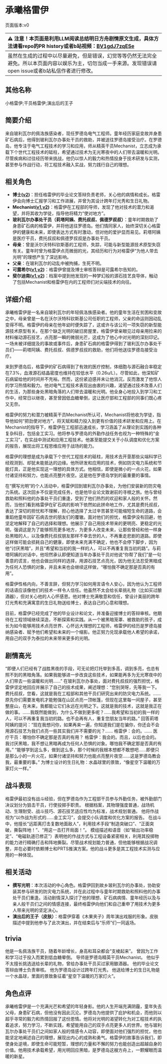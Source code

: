 # 承曦格雷伊
页面版本:v0
 

| :warning: 注意！本页面是利用LLM阅读总结明日方舟剧情原文生成，具体方法请看repo的PR history或者b站视频：[BV1gdJ7zqESe](https://www.bilibili.com/video/BV1gdJ7zqESe/)         |
|:----------------------------|
| 虽然在生成的过程中以尽量避免，但是错误，幻觉等等仍然无法完全避免。所以本页面内容以娱乐为主，切勿当成一手来源。发现错误请open issue或者b站私信作者进行修改。|



## 其他名称
小格雷伊;干员格雷伊;演出后的王子
## 简要介绍
来自玻利瓦尔的佩洛族感染者，现任罗德岛电气工程师。童年经历家庭变故并身患矿石病后，他得到玻利瓦尔办事处干员的救助，并被送往罗德岛接受治疗。在罗德岛，他专注于电气工程技术的学习和应用，师从精英干员Mechanist，立志成为承载下个世代工程技术的砥柱，希望通过技术为无光寒夜中的人们带去温暖和光明。尽管疾病和过往经历带来挑战，他仍以惊人的毅力和热情投身于技术研发与实测，甚至参与作战行动，将工程技术融入实战，努力践行自己的理想。
## 相关角色
-   **博士([v2](../char_v3/extended_char_bo_shi.md))**：担任格雷伊的毕业论文答辩负责老师，关心他的病情和成长。格雷伊会向博士汇报学习和工作进展，并曾为其设计跨年灯光秀和生日礼物。
-   **Mechanist([v1](char_610_acfend.md),[v2](../char_v3/char_610_acfend.md))**：格雷伊在工程部的导师，发现了他对技术的潜力和渴望，并将其收为学徒，指导他将精力“使对地方”。
-   **玻利瓦尔办事处干员（莉塔阿姨、费托叔叔、佩德罗叔叔）**：童年时期救助了身患矿石病的格雷伊，并将他送往罗德岛。他们情同家人，始终深切关心格雷伊的健康和未来，即使表达方式有时激动，但对他的爱护显而易见。莉塔阿姨是医疗干员，费托叔叔和佩德罗叔叔是办事处干员。
-   **母亲**：曾是沃尔沃特科钦斯基的工程师，失踪，可能与新型能源技术原型失窃有关。童年时曾为格雷伊点亮微弱的光，其经历和行为对格雷伊“为他人带去光明”的理想产生了深远影响。
-   **父亲**：在玻利瓦尔的动乱中被拘捕，生死不明。
-   **可露希尔([v1](extended_char_ke_lu_xi_er.md),[v2](../char_v3/extended_char_ke_lu_xi_er.md))**：格雷伊曾提及博士审核答辩是可露希尔告知的。
-   **斐尔迪南([v1](extended_char_fei_er_di_nan.md),[v2](../char_v3/extended_char_fei_er_di_nan.md))**：档案中提到他发现的一种梦幻般的源石技艺良导体，触动了包括Mechanist和格雷伊在内的工程师们对尖端技术的向往。
## 详细介绍
承曦格雷伊是一名来自玻利瓦尔的年轻佩洛族感染者。他的童年生活在贫困和变故之中，母亲曾是一名在沃尔沃特科钦斯基公司任职的工程师，父亲的命运则因动乱变得不明。格雷伊的母亲在他年幼时便失踪了，这或许与该公司一项失窃的新型能源技术原型有关。在那个缺乏光明的破旧房屋里，格雷伊曾亲眼见过母亲用捡来的材料催动源石技艺，点亮那一瞬的微弱光芒，这成为了他心中对光明的深刻印记。一场未被详细提及的事故或事件后，身患矿石病的格雷伊得到了玻利瓦尔办事处干员们——莉塔阿姨、费托叔叔、佩德罗叔叔的救助，他们将他送往罗德岛接受治疗。

来到罗德岛后，格雷伊的矿石病得到了有效的医疗控制，体细胞与源石融合率稳定在7.3%，血液源石结晶密度也维持在较低水平（0.26u/L）。尽管如此，他深知矿石病留给他的时间并不充裕。然而，这份紧迫感并未让他消沉，反而激发了他惊人的学习热情和毅力。他对电气工程技术表现出由衷的兴趣，渴望通过技术改善人们的生活，为那些身处黑暗角落的人们带去温暖和光明。他全身心地投入到学习和工作中，经常日以继夜，甚至曾因低血糖晕倒，这让医疗部和工程部的同事们既心疼又无奈。

格雷伊的努力和潜力被精英干员Mechanist所认可，Mechanist将他收为学徒，指导他如何“把劲使对地方”，将天赋和精力投入到更有价值的技术研发和应用上。在Mechanist的指导下，格雷伊在工程部迅速成长，学习涵盖了从理论到实践的各种复杂科目，包括金工实习。他将参与罗德岛的外勤作战任务也视为一种特殊的“金工实习”，在实战中测试和应用工程技术。他甚至能提交关于小队调度和优化方案的报告，展现出将工程思维应用于战场的能力。

格雷伊的理想是成为承载下个世代工程技术的砥柱，用技术去开垦那些尖端科学已经观测到、却犹未能抵达的边缘。他所研发和应用的技术，例如防灾电力系统和节能灯具，正是他实现这一理想的具体方式。他相信，即使是微小的一点火花，如果付诸坚持和努力，也能点亮整片夜空。这是他在罗德岛学到的最重要的事情。

在“撰写光明”的个人活动中，格雷伊回到玻利瓦尔办事处，为他们安装新的防灾电力系统。这次回乡不仅是完成任务，也是他毕业论文致谢前的寻根之旅。他与曾经救助和照料他的办事处干员们重逢，受到了他们热烈的欢迎和家人般的关怀。然而，当他们看到格雷伊在矿石病的影响下依然如此拼命地工作，尤其是费托叔叔，表达了深切的担忧和不理解，担心他选择了太过辛苦甚至可能缩短生命的道路，会重蹈他童年因矿石病去世的朋友们的覆辙。面对他们的担忧，格雷伊没有回避，他坚定地解释了自己的选择和理想。他展示了自己用技术带来的更明亮、更稳定的光明，强调这是为了能够照亮更多地方，为更多人改变未来，让那些曾经和他一样身处黑暗的人，以及像费托叔叔朋友那样不幸去世的人，不再重走悲剧的道路。即使这样做可能会损耗自己的健康，即使未来充满不确定，他也不会停下脚步，因为他“讨厌黑暗”，并且“希望和当初的我一样的人，可以不再重复我当初的路”。与莉塔阿姨的对话中，他坦然承认即便知道当年办事处干员对他说“你帮了我们”是一句善意的谎言，他也会做出同样的选择，用源石技艺点亮光，因为他无法忍受黑暗成为任何人恐惧的对象，并且未来也会继续这样做，“哪怕我不确定那是否真的有用”。

格雷伊性格内向，不善言辞，但努力学习如何用言语令人安心，因为他认为工程师的话语应该像他们的技术一样令人信任。他虽然不太会给长辈挑礼物（比如买过酿酒器），但对关心他的人心怀感恩。他对博士充满敬意和信任，曾设计美丽的跨年灯光秀和充满寓意的生日礼物送给博士，表达自己的心意和理想。

目前，格雷伊已经完成了他的毕业设计和论文，并准备迎接博士的答辩审核。他期待在工程领域继续深造，不断探索和实践。从一个被黑暗笼罩、被救助的孩子，成长为如今能够用技术点亮世界、心怀远大理想的工程师，格雷伊的经历是罗德岛接纳感染者、赋予他们希望和未来的一个缩影。他正努力兑现承载他人希望的承诺，用自己的双手为泰拉的未来带来更多的光明。
## 剧情高光
“即便人们已经有了战胜黑夜的手段，可无论把灯托举到多高，调到多亮，也总有照不到的黑暗角落。如果我能够进一步改良这些技术，如果能再多为无光寒夜中的人们带去一些温暖和光明......”
在玻利瓦尔办事处，面对费托叔叔的强烈担忧，格雷伊坚定地回应并展示了自己的技术成果，阐述理想：“您别哭呀，先等我一下。费托叔叔，您看，这就是我在工程部和其他干员们研究出来的防灾电力系统。......原先你们需要发电机才能勉强在山区点亮一顶帐篷，但现在这里每一间屋子，甚至整座山，在未来，我都能让它们永远在光明之下。这就是我的技术，这就是我正在做的事。......我既然能做到，为什么不做到更多呢？......我希望和当初的我一样的人，可以不再重复我当初的路。也不会再有人，重复您朋友当年的路。”
回答莉塔阿姨的提问：“现在我想问你，如果再来一遍，你知道我们是在骗你，你还会不会用源石技艺为我们点亮一些其实我们并不需要的光？...... 格雷伊：会的。...... 医疗干员：哪怕你不确定那是否真的有用？ 格雷伊：我会的。而且，以后也会的。我讨厌黑暗，我不想让黑暗再成为任何人恐惧的对象。哪怕我不确定那是否真的有用。”
“能够学到这么多，做到这么多，那个时候的我根本想都不敢想吧......即便只是那么小的一片火花，如果付诸坚持和努力也能点亮整片夜空......这是罗德岛教会我，最重要的事。”
为博士设计的生日礼物：水晶球里的景致，“像星空下温暖的万家灯火一样。”
## 战斗表现
格雷伊最初没有战斗经验，但在罗德岛作为工程部干员参与外勤任务，被外勤部门决议划分为狙击干员，行使投掷手职责。
根据档案，其物理强度普通，战场机动、生理耐受、战斗技巧、源石技艺适应性均为标准，战术规划普通。
他将作战视为“以作战为形式的......金工实习”，会提交小队调度和优化方案的报告。
在战斗中，他擅长“远距离打击复数地面敌人”，利用技术手段“制造突破口”、“正面突破，撕裂阵地！”、“用这一击打开局面！”。
模组描述和语音（如“输出功率稳定”、“电磁轨道已修正”）表明他的作战方式与工程设备紧密相关，利用其投掷物的能力进行精确打击和阵地撕裂。尽管战术规划能力普通，但他能够根据战况调整，并在必要时依赖博士和PRTS推演方案。他的战斗更多是其工程技术实测与应用的一种体现。
## 相关活动
-   **撰写光明**：本次活动的中心角色。格雷伊回到故乡玻利瓦尔的办事处，协助安装其参与研发的防灾电力系统，并在此过程中与童年时期救助和照料他的办事处干员们重逢。活动剧情深入探讨了他的理想、矿石病病情、童年经历以及与亲人般干员们之间的情感连接，最终格雷伊向他们和自己重申了用技术为更多人带来光明的坚定决心。
-   **演出后的王子（皮肤）**：格雷伊穿着《木果夹子》周年演出戏服的形象。皮肤描述中提到他参与了此次演出，并在结束后与“乐师”们一同返场。
## trivia
他是一名佩洛族干员，随着年龄增长，身高和耳朵都会“支棱起来”。
曾因为工作和学习过于投入而累到低血糖晕倒。
导师是罗德岛精英干员Mechanist。
他似乎不太擅长挑选送给长辈的礼物，曾给办事处干员买过家用酿酒器。
他的毕业论文答辩由博士负责审核。
他为罗德岛设计过跨年灯光秀。
他送给博士的生日礼物是一个水晶球，里面的景致象征着“星空下温暖的万家灯火”。
## 角色点评
承曦格雷伊是一个充满光芒和希望的年轻身影。他的人生开端充满阴霾，童年失去父母，身患矿石病，但他没有因此沉沦。罗德岛为他提供了庇护和机会，而他则以超乎寻常的毅力和热情回报了这份恩情。他将对光明的渴望转化为对工程技术的执着追求，努力学习，不断实践，希望能用自己的双手点亮更多人的世界。他与玻利瓦尔办事处干员们之间如家人般的情感令人动容，即使面对他们强烈的担忧，他也能坚定地阐述自己的理想，展现出内心的成熟和勇气。格雷伊的故事告诉我们，即使身处逆境，即使生命可能短暂，理想的力量和不懈的努力也能创造出超越自身的价值。他用技术承载希望，用光明回应黑暗，是罗德岛这艘方舟上，一颗耀眼而温暖的新星。